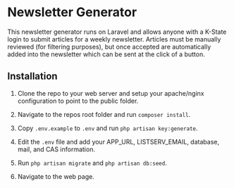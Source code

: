 # Newsletter Generator

This newsletter generator runs on Laravel and allows anyone with a K-State login to submit articles for a weekly newsletter. Articles must be manually reviewed (for filtering purposes), but once accepted are automatically added into the newsletter which can be sent at the click of a button.


## Installation

1. Clone the repo to your web server and setup your apache/nginx configuration to point to the public folder.

2. Navigate to the repos root folder and run `composer install`.

3. Copy `.env.example` to `.env` and run `php artisan key:generate`.

4. Edit the `.env` file and add your APP_URL, LISTSERV_EMAIL, database, mail, and CAS information.

5. Run `php artisan migrate` and `php artisan db:seed`.

6. Navigate to the web page.
